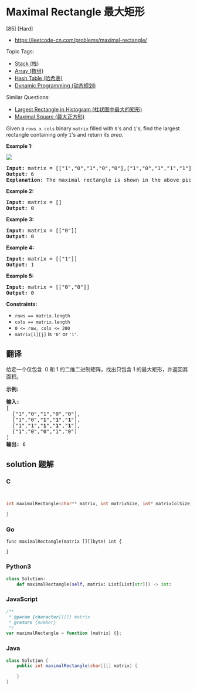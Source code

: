 # Maximal Rectangle 最大矩形

[85] [Hard]

- https://leetcode-cn.com/problems/maximal-rectangle/

Topic Tags:

- [Stack (栈)](https://leetcode-cn.com/tag/stack/)
- [Array (数组)](https://leetcode-cn.com/tag/array/)
- [Hash Table (哈希表)](https://leetcode-cn.com/tag/hash-table/)
- [Dynamic Programming (动态规划)](https://leetcode-cn.com/tag/dynamic-programming/)

Similar Questions:

- [Largest Rectangle in Histogram (柱状图中最大的矩形)](https://leetcode-cn.com/problems/largest-rectangle-in-histogram/)
- [Maximal Square (最大正方形)](https://leetcode-cn.com/problems/maximal-square/)

Given a `rows x cols` binary `matrix` filled with `0`'s and `1`'s, find the largest rectangle containing only `1`'s and return _its area_.

**Example 1:**

![](https://assets.leetcode.com/uploads/2020/09/14/maximal.jpg)

<pre><strong>Input:</strong> matrix = [["1","0","1","0","0"],["1","0","1","1","1"],["1","1","1","1","1"],["1","0","0","1","0"]]
<strong>Output:</strong> 6
<strong>Explanation:</strong> The maximal rectangle is shown in the above picture.
</pre>

**Example 2:**

<pre><strong>Input:</strong> matrix = []
<strong>Output:</strong> 0
</pre>

**Example 3:**

<pre><strong>Input:</strong> matrix = [["0"]]
<strong>Output:</strong> 0
</pre>

**Example 4:**

<pre><strong>Input:</strong> matrix = [["1"]]
<strong>Output:</strong> 1
</pre>

**Example 5:**

<pre><strong>Input:</strong> matrix = [["0","0"]]
<strong>Output:</strong> 0
</pre>

**Constraints:**

- `rows == matrix.length`
- `cols == matrix.length`
- `0 <= row, cols <= 200`
- `matrix[i][j]` is `'0'` or `'1'`.

## 翻译

给定一个仅包含  0 和 1 的二维二进制矩阵，找出只包含 1 的最大矩形，并返回其面积。

**示例:**

<pre><strong>输入:</strong>
[
  ["1","0","1","0","0"],
  ["1","0","<strong>1</strong>","<strong>1</strong>","<strong>1</strong>"],
  ["1","1","<strong>1</strong>","<strong>1</strong>","<strong>1</strong>"],
  ["1","0","0","1","0"]
]
<strong>输出:</strong> 6</pre>

## solution 题解

### C

```c


int maximalRectangle(char** matrix, int matrixSize, int* matrixColSize){

}
```

### Go

```golang
func maximalRectangle(matrix [][]byte) int {

}
```

### Python3

```python
class Solution:
    def maximalRectangle(self, matrix: List[List[str]]) -> int:
```

### JavaScript

```javascript
/**
 * @param {character[][]} matrix
 * @return {number}
 */
var maximalRectangle = function (matrix) {};
```

### Java

```java
class Solution {
    public int maximalRectangle(char[][] matrix) {

    }
}
```
